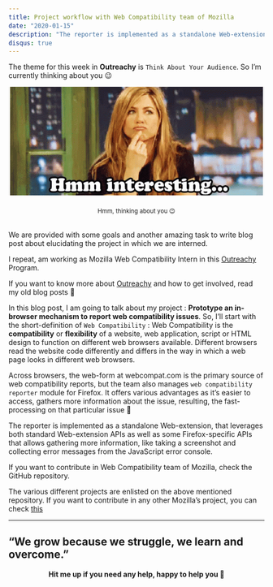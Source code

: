 ```yaml
---
title: Project workflow with Web Compatibility team of Mozilla
date: "2020-01-15"
description: "The reporter is implemented as a standalone Web-extension, that leverages both standard Web-extension APIs as well as some Firefox-specific APIs that allows gathering more information, like taking a screenshot and collecting error messages from the JavaScript error console."
disqus: true
---
```


The theme for this week in **Outreachy** is `Think About Your Audience`. So I’m currently thinking about you 😉

<p align="center">
<img src="./giphy.gif">
</p>
<center><sub>Hmm, thinking about you 😉</sub></center></br>

We are provided with some goals and another amazing task to write blog post about elucidating the project in which we are interned.

I repeat, am working as Mozilla Web Compatibility Intern in this [Outreachy](https://www.outreachy.org/) Program.

If you want to know more about [Outreachy](https://www.outreachy.org/) and how to get involved, read my old blog posts 🙂

In this blog post, I am going to talk about my project : **Prototype an in-browser mechanism to report web compatibility issues**. So, I’ll start with the short-definition of `Web Compatibility` : Web Compatibility is the **compatibility** or **flexibility** of a website, web application, script or HTML design to function on different web browsers available. Different browsers read the website code differently and differs in the way in which a web page looks in different web browsers.

Across browsers, the web-form at webcompat.com is the primary source of web compatibility reports, but the team also manages `web compatibility reporter` module for Firefox. It offers various advantages as it’s easier to access, gathers more information about the issue, resulting, the fast-processing on that particular issue 🙂

The reporter is implemented as a standalone Web-extension, that leverages both standard Web-extension APIs as well as some Firefox-specific APIs that allows gathering more information, like taking a screenshot and collecting error messages from the JavaScript error console.

If you want to contribute in Web Compatibility team of Mozilla, check the GitHub repository.

The various different projects are enlisted on the above mentioned repository. If you want to contribute in any other Mozilla’s project, you can check [this](codetribute.mozilla.org)

---
“We grow because we struggle, we learn and overcome.”
---

<center><b>Hit me up if you need any help, happy to help you 🙂</b></center>